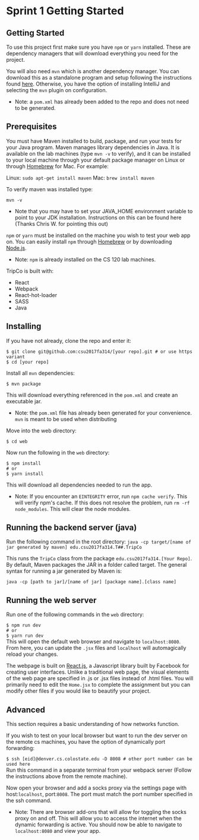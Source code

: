 # Sprint 1 Getting Started
## Getting Started
To use this project first make sure you have `npm` or `yarn` installed. These are dependency managers that will download everything you need for the project.
 
You will also need `mvn` which is another dependency manager. You can download this as a standalone program and setup following the instructions found [here](https://maven.apache.org/guides/getting-started/maven-in-five-minutes.html). Otherwise, you have the option of installing IntelliJ and selecting the `mvn` plugin on configuration.
- Note: a `pom.xml` has already been added to the repo and does not need to be generated.
 
## Prerequisites
You must have Maven installed to build, package, and run your tests for your Java program. Maven manages library dependencies in Java. It is available on the lab machines (type `mvn -v` to verify), and it can be installed to your local machine through your default package manager on Linux or through [Homebrew](https://brew.sh/) for Mac. For example:
 
Linux: `sudo apt-get install maven` 
Mac: `brew install maven`
 
To verify maven was installed type:
 
`mvn -v`
- Note that you may have to set your JAVA_HOME environment variable to point to your JDK installation. Instructions on this can be found here (Thanks Chris W. for pointing this out)
 
`npm` or `yarn` must be installed on the machine you wish to test your web app on.
You can easily install `npm` through [Homebrew](https://brew.sh/) or by downloading [Node.js](https://nodejs.org/en/).
- Note: `npm` is already installed on the CS 120 lab machines.
 
TripCo is built with:
- React
- Webpack
- React-hot-loader
- SASS
- Java
 
## Installing
If you have not already, clone the repo and enter it:
 
`$ git clone git@github.com:csu2017fa314/[your repo].git # or use https variant`  
`$ cd [your repo]`
 
Install all `mvn` dependencies:
 
`$ mvn package`
 
This will download everything referenced in the `pom.xml` and create an executable jar.
- Note: the `pom.xml` file has already been generated for your convenience.
`mvn` is meant to be used when distributing
 
Move into the web directory:
 
`$ cd web`
 
Now run the following in the `web` directory:
 
`$ npm install`  
`# or`  
`$ yarn install`

This will download all dependencies needed to run the app.
- Note: If you encounter an `EINTEGRITY` error, run `npm cache verify`. This will verify npm's cache. If this does not resolve the problem, run `rm -rf node_modules`. This will clear the node modules.
 
## Running the backend server (java)
 
Run the following command in the root directory:
`java -cp target/[name of jar generated by maven] edu.csu2017fa314.T##.TripCo`
 
This runs the `TripCo` class from the package `edu.csu2017fa314.[Your Repo]`. By default, Maven packages the JAR in a folder called target. The general syntax for running a jar generated by Maven is:
 
`java -cp [path to jar]/[name of jar] [package name].[class name]`
 
## Running the web server
 
Run one of the following commands in the `web` directory:
 
`$ npm run dev`  
`# or`  
`$ yarn run dev`  
This will open the default web browser and navigate to `localhost:8080`.
From here, you can update the `.jsx` files and `localhost` will automagically reload your changes.
 
The webpage is built on [React.js](https://facebook.github.io/react/), a Javascript library built by Facebook for creating user interfaces. Unlike a traditional web page, the visual elements of the web page are specified in .js or .jsx files instead of .html files. You will primarily need to edit the `Home.jsx` to complete the assignment but you can modify other files if you would like to beautify your project.
 
## Advanced
This section requires a basic understanding of how networks function.
 
If you wish to test on your local browser but want to run the dev server on the remote cs machines, you have the option of dynamically port forwarding:
 
`$ ssh [eid]@denver.cs.colostate.edu -D 8008 # other port number can be used here`  
Run this command in a separate terminal from your webpack server (Follow the instructions above from the remote machine).
 
Now open your browser and add a socks proxy via the settings page with host:`localhost`, port:`8008`. The port must match the port number specified in the ssh command.
- Note: There are browser add-ons that will allow for toggling the socks proxy on and off. This will allow you to access the internet when the dynamic forwarding is active.
You should now be able to navigate to `localhost:8080` and view your app.